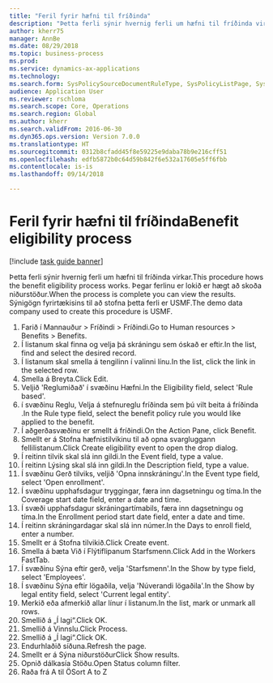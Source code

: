 ```yaml
--- 
title: "Feril fyrir hæfni til fríðinda"
description: "Þetta ferli sýnir hvernig ferli um hæfni til fríðinda virkar."
author: kherr75
manager: AnnBe
ms.date: 08/29/2018
ms.topic: business-process
ms.prod: 
ms.service: dynamics-ax-applications
ms.technology: 
ms.search.form: SysPolicySourceDocumentRuleType, SysPolicyListPage, SysPolicy, HcmBenefitEligibilityPolicy, HcmBenefit
audience: Application User
ms.reviewer: rschloma
ms.search.scope: Core, Operations
ms.search.region: Global
ms.author: kherr
ms.search.validFrom: 2016-06-30
ms.dyn365.ops.version: Version 7.0.0
ms.translationtype: HT
ms.sourcegitcommit: 0312b8cfadd45f8e59225e9daba78b9e216cff51
ms.openlocfilehash: edfb5872b0c64d59b842f6e532a17605e5ff6fbb
ms.contentlocale: is-is
ms.lasthandoff: 09/14/2018

---
```

# <a name="benefit-eligibility-process"></a><span data-ttu-id="0742e-103">Feril fyrir hæfni til fríðinda</span><span class="sxs-lookup"><span data-stu-id="0742e-103">Benefit eligibility process</span></span>

[!include [task guide banner](../../includes/task-guide-banner.md)]

<span data-ttu-id="0742e-104">Þetta ferli sýnir hvernig ferli um hæfni til fríðinda virkar.</span><span class="sxs-lookup"><span data-stu-id="0742e-104">This procedure hows the benefit eligibility process works.</span></span> <span data-ttu-id="0742e-105">Þegar ferlinu er lokið er hægt að skoða niðurstöður.</span><span class="sxs-lookup"><span data-stu-id="0742e-105">When the process is complete you can view the results.</span></span> <span data-ttu-id="0742e-106">Sýnigögn fyrirtækisins til að stofna þetta ferli er USMF.</span><span class="sxs-lookup"><span data-stu-id="0742e-106">The demo data company used to create this procedure is USMF.</span></span>

1. <span data-ttu-id="0742e-107">Farið í Mannauður > Fríðindi > Fríðindi.</span><span class="sxs-lookup"><span data-stu-id="0742e-107">Go to Human resources > Benefits > Benefits.</span></span>
2. <span data-ttu-id="0742e-108">Í listanum skal finna og velja þá skráningu sem óskað er eftir.</span><span class="sxs-lookup"><span data-stu-id="0742e-108">In the list, find and select the desired record.</span></span>
3. <span data-ttu-id="0742e-109">Í listanum skal smella á tengilinn í valinni línu.</span><span class="sxs-lookup"><span data-stu-id="0742e-109">In the list, click the link in the selected row.</span></span>
4. <span data-ttu-id="0742e-110">Smella á Breyta.</span><span class="sxs-lookup"><span data-stu-id="0742e-110">Click Edit.</span></span>
5. <span data-ttu-id="0742e-111">Veljið 'Reglumiðað' í svæðinu Hæfni.</span><span class="sxs-lookup"><span data-stu-id="0742e-111">In the Eligibility field, select 'Rule based'.</span></span>
6. <span data-ttu-id="0742e-112">í svæðinu Reglu, Velja á stefnureglu fríðinda sem þú vilt beita á fríðinda .</span><span class="sxs-lookup"><span data-stu-id="0742e-112">In the Rule type field, select the benefit policy rule you would like applied to the benefit.</span></span>
7. <span data-ttu-id="0742e-113">Í aðgerðasvæðinu er smellt á fríðindi.</span><span class="sxs-lookup"><span data-stu-id="0742e-113">On the Action Pane, click Benefit.</span></span>
8. <span data-ttu-id="0742e-114">Smellt er á Stofna hæfnistilvikinu til að opna svargluggann fellilistanum.</span><span class="sxs-lookup"><span data-stu-id="0742e-114">Click Create eligibility event to open the drop dialog.</span></span>
9. <span data-ttu-id="0742e-115">Í reitinn tilvik skal slá inn gildi.</span><span class="sxs-lookup"><span data-stu-id="0742e-115">In the Event field, type a value.</span></span>
10. <span data-ttu-id="0742e-116">Í reitinn Lýsing skal slá inn gildi.</span><span class="sxs-lookup"><span data-stu-id="0742e-116">In the Description field, type a value.</span></span>
11. <span data-ttu-id="0742e-117">Í svæðinu Gerð tilviks, veljið 'Opna innskráningu'.</span><span class="sxs-lookup"><span data-stu-id="0742e-117">In the Event type field, select 'Open enrollment'.</span></span>
12. <span data-ttu-id="0742e-118">Í svæðinu upphafsdagur tryggingar, færa inn dagsetningu og tíma.</span><span class="sxs-lookup"><span data-stu-id="0742e-118">In the Coverage start date field, enter a date and time.</span></span>
13. <span data-ttu-id="0742e-119">Í svæði upphafsdagur  skráningartímabils, færa inn dagsetningu og tíma.</span><span class="sxs-lookup"><span data-stu-id="0742e-119">In the Enrollment period start date field, enter a date and time.</span></span>
14. <span data-ttu-id="0742e-120">Í reitinn skráningardagar skal slá inn númer.</span><span class="sxs-lookup"><span data-stu-id="0742e-120">In the Days to enroll field, enter a number.</span></span>
15. <span data-ttu-id="0742e-121">Smellt er á Stofna tilvikið.</span><span class="sxs-lookup"><span data-stu-id="0742e-121">Click Create event.</span></span>
16. <span data-ttu-id="0742e-122">Smella á bæta Við í Flýtiflipanum Starfsmenn.</span><span class="sxs-lookup"><span data-stu-id="0742e-122">Click Add in the Workers FastTab.</span></span>
17. <span data-ttu-id="0742e-123">Í svæðinu Sýna eftir gerð, velja 'Starfsmenn'.</span><span class="sxs-lookup"><span data-stu-id="0742e-123">In the Show by type field, select 'Employees'.</span></span>
18. <span data-ttu-id="0742e-124">Í  svæðinu Sýna eftir lögaðila, velja 'Núverandi lögaðila'.</span><span class="sxs-lookup"><span data-stu-id="0742e-124">In the Show by legal entity field, select 'Current legal entity'.</span></span>
19. <span data-ttu-id="0742e-125">Merkið eða afmerkið allar línur í listanum.</span><span class="sxs-lookup"><span data-stu-id="0742e-125">In the list, mark or unmark all rows.</span></span>
20. <span data-ttu-id="0742e-126">Smellið á „Í lagi“.</span><span class="sxs-lookup"><span data-stu-id="0742e-126">Click OK.</span></span>
21. <span data-ttu-id="0742e-127">Smellið á Vinnslu.</span><span class="sxs-lookup"><span data-stu-id="0742e-127">Click Process.</span></span>
22. <span data-ttu-id="0742e-128">Smellið á „Í lagi“.</span><span class="sxs-lookup"><span data-stu-id="0742e-128">Click OK.</span></span>
23. <span data-ttu-id="0742e-129">Endurhlaðið síðuna.</span><span class="sxs-lookup"><span data-stu-id="0742e-129">Refresh the page.</span></span>
24. <span data-ttu-id="0742e-130">Smellt er á Sýna niðurstöður</span><span class="sxs-lookup"><span data-stu-id="0742e-130">Click Show results.</span></span>
25. <span data-ttu-id="0742e-131">Opnið dálkasía Stöðu.</span><span class="sxs-lookup"><span data-stu-id="0742e-131">Open Status column filter.</span></span>
26. <span data-ttu-id="0742e-132">Raða frá A til Ö</span><span class="sxs-lookup"><span data-stu-id="0742e-132">Sort A to Z</span></span>


